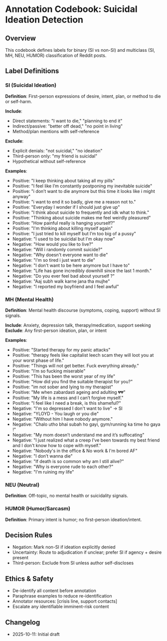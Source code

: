# Annotation Codebook: Suicidal Ideation Detection

## Overview
This codebook defines labels for binary (SI vs non-SI) and multiclass (SI, MH, NEU, HUMOR) classification of Reddit posts.

## Label Definitions

### SI (Suicidal Ideation)
**Definition**: First-person expressions of desire, intent, plan, or method to die or self-harm.

**Include**:
- Direct statements: "I want to die," "planning to end it"
- Indirect/passive: "better off dead," "no point in living"
- Method/plan mentions with self-reference

**Exclude**:
- Explicit denials: "not suicidal," "no ideation"
- Third-person only: "my friend is suicidal"
- Hypothetical without self-reference

**Examples**:
- Positive: "I keep thinking about taking all my pills"
- Positive: "I feel like I’m constantly postponing my inevitable suicide"
- Positive: "i don’t want to die anymore but this time it looks like i might anyway"
- Positive: "i want to end it so badly, give me a reason not to."
- Positive: "Everyday I wonder if I should just give up"
- Positive: "I think about suicide to frequently and idk what to think."
- Positive: "Thinking about suicide makes me feel weirdly pleasured"
- Positive: "How painful really is hanging yourself?"
- Positive: "I'm thinking about killing myself again"
- Positive: "I just tried to kill myself but I’m too big of a pussy"
- Negative: "I used to be suicidal but I'm okay now"
- Negative: "How would you like to live?"
- Negative: "Will i randomly commit suicide?"
- Negative: "Why doesn't everyone want to die"
- Negative: "i'm so tired i just want to die"
- Negative: "I don't want to be here anymore but I have to"
- Negative: "Life has gone incredibly downhill since the last 1 month."
- Negative: "Do you ever feel bad about yourself ?"
- Negative: "Aaj subh walk karne jana tha mujhe"
- Negative: "I reported my boyfriend and I feel awful"
  
### MH (Mental Health)
**Definition**: Mental health discourse (symptoms, coping, support) without SI signals.

**Include**: Anxiety, depression talk, therapy/medication, support seeking
**Exclude**: Any first-person ideation, plan, or intent

**Examples**:
- Positive: "Started therapy for my panic attacks"
- Positive: "therapy feels like capitalist leech scam they will loot you at your worst phase of life."
- Positive: "Things will not get better. Fuck everything already."
- Positive: "I’m so fucking miserable"
- Positive: "This has been the worst year of my life"
- Positive: "How did you find the suitable therapist for you?"
- Positive: "im not sober and lying to my therapist"
- Positive: "Me when zabardasti ageing and adulting 💔💔"
- Positive: "My life is a mess and I can’t forgive myself."
- Positive: "I feel like I need a break, is this shameful?"
- Negative: "I'm so depressed I don't want to live" → SI
- Negative: "YLOYD - You laugh or you die"
- Negative: "Without him I have nobody anymore."
- Negative: "Chalo utho bhai subah ho gayi, gym/running ka time ho gaya !"
- Negative: "My mom doesn’t understand me and it’s suffocating"
- Negative: "I just realized what a creep I've been towards my best friend and I don't know how to cope with myself."
- Negative: "Nobody's in the office & No work & I'm bored AF"
- Negative: "I don’t wanna die"
- Negative: "If death is so common why am I still alive?"
- Negative: "Why is everyone rude to each other?"
- Negative: "I'm ruining my life"

### NEU (Neutral)
**Definition**: Off-topic, no mental health or suicidality signals.

### HUMOR (Humor/Sarcasm)
**Definition**: Primary intent is humor; no first-person ideation/intent.

## Decision Rules
- Negation: Mark non-SI if ideation explicitly denied
- Uncertainty: Route to adjudication if unclear; prefer SI if agency + desire present
- Third-person: Exclude from SI unless author self-discloses

## Ethics & Safety
- De-identify all content before annotation
- Paraphrase examples to reduce re-identification
- Annotator resources: [crisis line, support contacts]
- Escalate any identifiable imminent-risk content

## Changelog
- 2025-10-11: Initial draft
